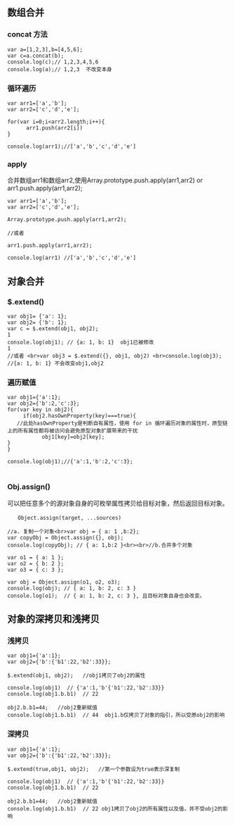## 数组合并
### concat 方法

	var a=[1,2,3],b=[4,5,6];
	var c=a.concat(b);
	console.log(c);// 1,2,3,4,5,6
	console.log(a);// 1,2,3  不改变本身
 
### 循环遍历

	var arr1=['a','b'];
	var arr2=['c','d','e'];
	 
	for(var i=0;i<arr2.length;i++){
	      arr1.push(arr2[i]) 
	}
	 
	console.log(arr1);//['a','b','c','d','e']
	 
### apply
合并数组arr1和数组arr2,使用Array.prototype.push.apply(arr1,arr2)  or arr1.push.apply(arr1,arr2);


	var arr1=['a','b'];
	var arr2=['c','d','e'];
	 
	Array.prototype.push.apply(arr1,arr2);
	 
	//或者
	
	arr1.push.apply(arr1,arr2);

	console.log(arr1) //['a','b','c','d','e']

## 对象合并
### $.extend()

	var obj1= {'a': 1};
	var obj2= {'b': 1};
	var c = $.extend(obj1, obj2);
	1
	console.log(obj1); // {a: 1, b: 1}  obj1已被修改
	1
	//或者 <br>var obj3 = $.extend({}, obj1, obj2) <br>console.log(obj3); //{a: 1, b: 1} 不会改变obj1,obj2
 
### 遍历赋值

	var obj1={'a':1};
	var obj2={'b':2,'c':3};
	for(var key in obj2){
	     if(obj2.hasOwnProperty(key)===true){    
	   //此处hasOwnProperty是判断自有属性，使用 for in 循环遍历对象的属性时，原型链上的所有属性都将被访问会避免原型对象扩展带来的干扰
	           obj1[key]=obj2[key];
	} 
	}
	 
	console.log(obj1);//{'a':1,'b':2,'c':3};
	　　
	
### Obj.assign() 

可以把任意多个的源对象自身的可枚举属性拷贝给目标对象，然后返回目标对象。
	
	　　Object.assign(target, ...sources)
	
	//a. 复制一个对象<br>var obj = { a: 1 ,b:2};
	var copyObj = Object.assign({}, obj);
	console.log(copyObj); // { a: 1,b:2 }<br><br>//b.合并多个对象
	
	var o1 = { a: 1 };
	var o2 = { b: 2 };
	var o3 = { c: 3 };
	 
	var obj = Object.assign(o1, o2, o3);
	console.log(obj); // { a: 1, b: 2, c: 3 }
	console.log(o1);  // { a: 1, b: 2, c: 3 }, 且目标对象自身也会改变。　
	 

## 对象的深拷贝和浅拷贝
### 浅拷贝

	var obj1={'a':1};
	var obj2={'b':{'b1':22,'b2':33}};
	
	$.extend(obj1, obj2);   //obj1拷贝了obj2的属性
	
	console.log(obj1)  // {'a':1,'b'{'b1':22,'b2':33}}
	console.log(obj1.b.b1)  // 22
	
	obj2.b.b1=44;   //obj2重新赋值
	console.log(obj1.b.b1)  // 44  obj1.b仅拷贝了对象的指引，所以受原obj2的影响

 

### 深拷贝

	var obj1={'a':1};
	var obj2={'b':{'b1':22,'b2':33}};
	
	$.extend(true,obj1, obj2);   //第一个参数设为true表示深复制
	
	console.log(obj1)  // {'a':1,'b'{'b1':22,'b2':33}}
	console.log(obj1.b.b1)  // 22
	
	obj2.b.b1=44;   //obj2重新赋值
	console.log(obj1.b.b1)  // 22 obj1拷贝了obj2的所有属性以及值，并不受obj2的影响
